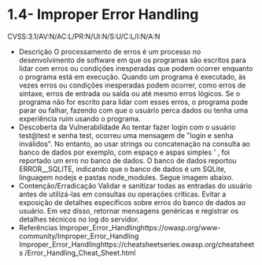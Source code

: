 # 1.4- Improper Error Handling
CVSS:3.1/AV:N/AC:L/PR:N/UI:N/S:U/C:L/I:N/A:N

* Descrição
O processamento de erros é um processo no desenvolvimento de software em que os programas são escritos para
lidar com erros ou condições inesperadas que podem ocorrer enquanto o programa está em execução.
Quando um programa é executado, às vezes erros ou condições inesperadas podem ocorrer, como erros de sintaxe,
erros de entrada ou saída ou até mesmo erros lógicos. Se o programa não for escrito para lidar com esses erros, o
programa pode parar ou falhar, fazendo com que o usuário perca dados ou tenha uma experiência ruim usando o
programa.
* Descoberta da Vulnerabilidade
Ao tentar fazer login com o usuário test@test e senha test, ocorreu uma mensagem de "login e senha inválidos". No
entanto, ao usar strings ou concatenação na consulta ao banco de dados por exemplo, com espaço e aspas simples
' , foi reportado um erro no banco de dados. O banco de dados reportou ERROR__SQLITE, indicando que o banco de
dados é um SQLite, linguagem nodejs e pastas node_modules. Segue imagem abaixo.
* Contenção/Erradicação
Validar e sanitizar todas as entradas do usuário antes de utilizá-las em consultas ou operações críticas. Evitar a
exposição de detalhes específicos sobre erros do banco de dados ao usuário. Em vez disso, retornar mensagens
genéricas e registrar os detalhes técnicos no log do servidor.
* Referências
Improper_Error_Handlinghttps://owasp.org/www-community/Improper_Error_Handling
Improper_Error_Handlinghttps://cheatsheetseries.owasp.org/cheatsheets
/Error_Handling_Cheat_Sheet.html